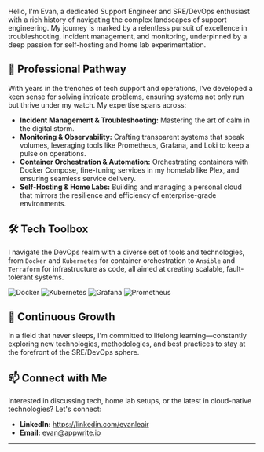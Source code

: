 Hello, I'm Evan, a dedicated Support Engineer and SRE/DevOps enthusiast with a rich history of navigating the complex landscapes of support engineering. My journey is marked by a relentless pursuit of excellence in troubleshooting, incident management, and monitoring, underpinned by a deep passion for self-hosting and home lab experimentation.

## 💼 Professional Pathway

With years in the trenches of tech support and operations, I've developed a keen sense for solving intricate problems, ensuring systems not only run but thrive under my watch. My expertise spans across:

- **Incident Management & Troubleshooting:** Mastering the art of calm in the digital storm. 
- **Monitoring & Observability:** Crafting transparent systems that speak volumes, leveraging tools like Prometheus, Grafana, and Loki to keep a pulse on operations.
- **Container Orchestration & Automation:** Orchestrating containers with Docker Compose, fine-tuning services in my homelab like Plex, and ensuring seamless service delivery.
- **Self-Hosting & Home Labs:** Building and managing a personal cloud that mirrors the resilience and efficiency of enterprise-grade environments.

## 🛠 Tech Toolbox

I navigate the DevOps realm with a diverse set of tools and technologies, from `Docker` and `Kubernetes` for container orchestration to `Ansible` and `Terraform` for infrastructure as code, all aimed at creating scalable, fault-tolerant systems.

![Docker](https://img.shields.io/badge/Docker-2496ED?style=for-the-badge&logo=Docker&logoColor=white) ![Kubernetes](https://img.shields.io/badge/Kubernetes-326CE5?style=for-the-badge&logo=Kubernetes&logoColor=white) ![Grafana](https://img.shields.io/badge/Grafana-F46800?style=for-the-badge&logo=Grafana&logoColor=white) ![Prometheus](https://img.shields.io/badge/Prometheus-E6522C?style=for-the-badge&logo=Prometheus&logoColor=white)


## 🌱 Continuous Growth

In a field that never sleeps, I'm committed to lifelong learning—constantly exploring new technologies, methodologies, and best practices to stay at the forefront of the SRE/DevOps sphere.

## 📫 Connect with Me

Interested in discussing tech, home lab setups, or the latest in cloud-native technologies? Let's connect:

- **LinkedIn:** https://linkedin.com/evanleair
- **Email:** evan@appwrite.io

---


